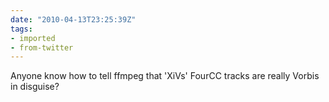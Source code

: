 ```yaml
---
date: "2010-04-13T23:25:39Z"
tags:
- imported
- from-twitter
---
```

Anyone know how to tell ffmpeg that 'XiVs' FourCC tracks are really Vorbis in disguise?
